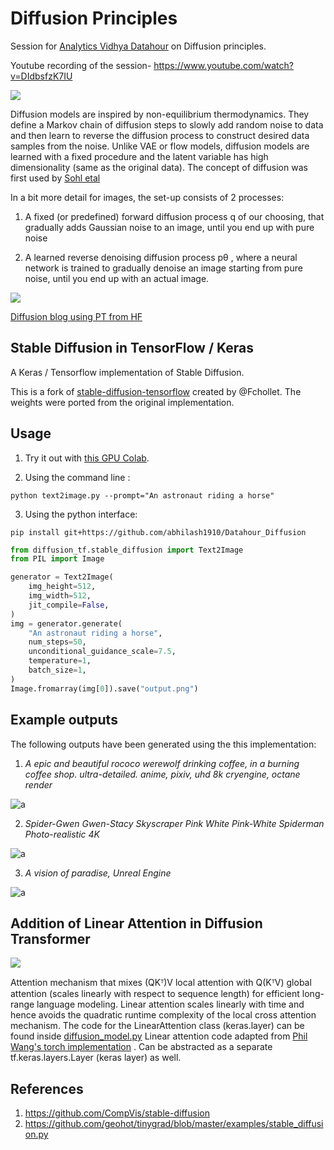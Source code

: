# Diffusion Principles

Session for [Analytics Vidhya Datahour](https://datahack.analyticsvidhya.com/contest/datahour-diffusion-models-for-generative-arts/?utm_source=social&utm_medium=twitter&utm_campaign=datahour) on Diffusion principles. 

Youtube recording of the session- https://www.youtube.com/watch?v=DIdbsfzK7IU 

<img src="https://lilianweng.github.io/posts/2021-07-11-diffusion-models/generative-overview.png">

Diffusion models are inspired by non-equilibrium thermodynamics. They define a Markov chain of diffusion steps to slowly add random noise to data and then learn to reverse the diffusion process to construct desired data samples from the noise. Unlike VAE or flow models, diffusion models are learned with a fixed procedure and the latent variable has high dimensionality (same as the original data). The concept of diffusion was first used by [Sohl etal](https://arxiv.org/abs/1503.03585)

In a bit more detail for images, the set-up consists of 2 processes:

1. A fixed (or predefined) forward diffusion process q of our choosing, that gradually adds Gaussian noise to an image, until you end up with pure noise

2. A learned reverse denoising diffusion process pθ , where a neural network is trained to gradually denoise an image starting from pure noise, until you end up with an actual image.

<img src="https://huggingface.co/blog/assets/78_annotated-diffusion/diffusion_figure.png">

[Diffusion blog using PT from HF](https://huggingface.co/blog/annotated-diffusion)






## Stable Diffusion in TensorFlow / Keras

A Keras / Tensorflow implementation of Stable Diffusion.

This is a fork of [stable-diffusion-tensorflow](https://github.com/fchollet/stable-diffusion-tensorflow)
created by @Fchollet. The weights were ported from the original implementation.


## Usage

1) Try it out with [this GPU Colab](https://colab.research.google.com/drive/1Nl4Z1WFKnw0FvbS0jFGYNsD4phFZNCZ_?usp=sharing).

2) Using the command line :

```
python text2image.py --prompt="An astronaut riding a horse"
```

3) Using the python interface:

```
pip install git+https://github.com/abhilash1910/Datahour_Diffusion
```

```python
from diffusion_tf.stable_diffusion import Text2Image
from PIL import Image

generator = Text2Image(
    img_height=512,
    img_width=512,
    jit_compile=False,
)
img = generator.generate(
    "An astronaut riding a horse",
    num_steps=50,
    unconditional_guidance_scale=7.5,
    temperature=1,
	batch_size=1,
)
Image.fromarray(img[0]).save("output.png")
```

## Example outputs

The following outputs have been generated using the this implementation:

1) *A epic and beautiful rococo werewolf drinking coffee, in a burning coffee shop. ultra-detailed. anime, pixiv, uhd 8k cryengine, octane render*

![a](https://user-images.githubusercontent.com/1890549/190841598-3d0b9bd1-d679-4c8d-bd5e-b1e24397b5c8.png)


2) *Spider-Gwen Gwen-Stacy Skyscraper Pink White Pink-White Spiderman Photo-realistic 4K*

![a](https://user-images.githubusercontent.com/1890549/190841999-689c9c38-ece4-46a0-ad85-f459ec64c5b8.png)


3) *A vision of paradise, Unreal Engine*

![a](https://user-images.githubusercontent.com/1890549/190841886-239406ea-72cb-4570-8f4c-fcd074a7ad7f.png)


## Addition of Linear Attention in Diffusion Transformer

<img src="https://github.com/lucidrains/linear-attention-transformer/blob/master/linear-attention.png?raw=true">

 Attention mechanism that mixes (QKᵀ)V local attention with Q(KᵀV) global attention (scales linearly with respect to sequence length) for efficient long-range language modeling. Linear attention scales linearly with time and hence avoids the quadratic runtime complexity of the local cross attention mechanism. The code for the LinearAttention class (keras.layer) can be found inside [diffusion_model.py](https://github.com/abhilash1910/Datahour_Diffusion/blob/9ed0be57a86b70dad346d3af02a710569e6d823d/diffusion_tf/diffusion_model.py#L37)
 Linear attention code adapted from  [Phil Wang's  torch implementation](https://github.com/lucidrains/linear-attention-transformer) . Can be abstracted as a separate tf.keras.layers.Layer (keras layer) as well.

## References

1) https://github.com/CompVis/stable-diffusion
2) https://github.com/geohot/tinygrad/blob/master/examples/stable_diffusion.py
